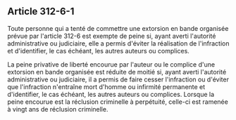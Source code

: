 Article 312-6-1
----
Toute personne qui a tenté de commettre une extorsion en bande organisée prévue
par l'article 312-6 est exempte de peine si, ayant averti l'autorité
administrative ou judiciaire, elle a permis d'éviter la réalisation de
l'infraction et d'identifier, le cas échéant, les autres auteurs ou complices.

La peine privative de liberté encourue par l'auteur ou le complice d'une
extorsion en bande organisée est réduite de moitié si, ayant averti l'autorité
administrative ou judiciaire, il a permis de faire cesser l'infraction ou
d'éviter que l'infraction n'entraîne mort d'homme ou infirmité permanente et
d'identifier, le cas échéant, les autres auteurs ou complices. Lorsque la peine
encourue est la réclusion criminelle à perpétuité, celle-ci est ramenée à vingt
ans de réclusion criminelle.
